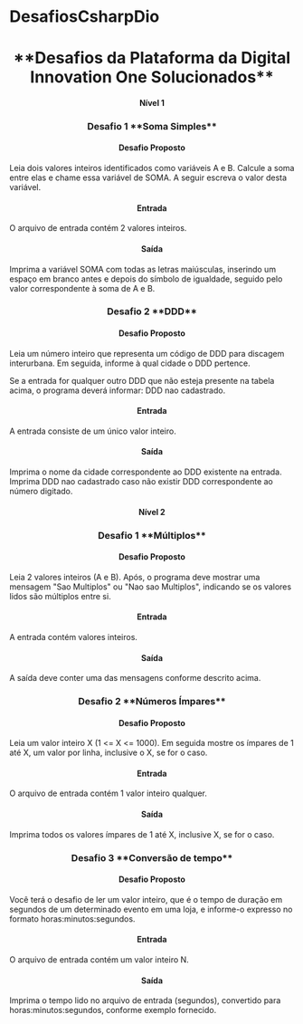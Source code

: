 # DesafiosCsharpDio

<h1 align="center">**Desafios da Plataforma da Digital Innovation One Solucionados**</h1>


<h4 align="center">Nível 1</h4>

<h3 align="center">Desafio 1 **Soma Simples**</h3>

<p align="center">
<h4 align="center">Desafio Proposto</h4>
Leia dois valores inteiros identificados como variáveis A e B. Calcule a soma entre elas e chame essa variável de SOMA.
A seguir escreva o valor desta variável.

<h4 align="center">Entrada</h4>
O arquivo de entrada contém 2 valores inteiros.

<h4 align="center">Saída</h4>
Imprima a variável SOMA com todas as letras maiúsculas, inserindo um espaço em branco antes e depois do símbolo de igualdade, seguido pelo valor correspondente à soma de A e B.
</p>



<h3 align="center">Desafio 2 **DDD**</h3>

<p align="center">
<h4 align="center">Desafio Proposto</h4>
Leia um número inteiro que representa um código de DDD para discagem interurbana. Em seguida, informe à qual cidade o DDD pertence.

Se a entrada for qualquer outro DDD que não esteja presente na tabela acima, o programa deverá informar:
DDD nao cadastrado.

<h4 align="center">Entrada</h4>
A entrada consiste de um único valor inteiro.

<h4 align="center">Saída</h4>
Imprima o nome da cidade correspondente ao DDD existente na entrada. Imprima DDD nao cadastrado caso não existir DDD correspondente ao número digitado.
</p>



<h4 align="center">Nível 2</h4>

<h3 align="center">Desafio 1 **Múltiplos**</h3>

<p align="center">
<h4 align="center">Desafio Proposto</h4>
Leia 2 valores inteiros (A e B). Após, o programa deve mostrar uma mensagem "Sao Multiplos" ou "Nao sao Multiplos", indicando se os valores lidos são múltiplos entre si.

<h4 align="center">Entrada</h4>
A entrada contém valores inteiros.

<h4 align="center">Saída</h4>
A saída deve conter uma das mensagens conforme descrito acima.
</p>



<h3 align="center">Desafio 2 **Números Ímpares**</h3>

<p align="center">
<h4 align="center">Desafio Proposto</h4>
Leia um valor inteiro X (1 <= X <= 1000). Em seguida mostre os ímpares de 1 até X, um valor por linha, inclusive o X, se for o caso.

<h4 align="center">Entrada</h4>
O arquivo de entrada contém 1 valor inteiro qualquer.

<h4 align="center">Saída</h4>
Imprima todos os valores ímpares de 1 até X, inclusive X, se for o caso.
</p>



<h3 align="center">Desafio 3 **Conversão de tempo**</h3>

<p align="center">
<h4 align="center">Desafio Proposto</h4>
Você terá o desafio de ler um valor inteiro, que é o tempo de duração em segundos de um determinado evento em uma loja, e informe-o expresso no formato horas:minutos:segundos.

<h4 align="center">Entrada</h4>
O arquivo de entrada contém um valor inteiro N.

<h4 align="center">Saída</h4>
Imprima o tempo lido no arquivo de entrada (segundos), convertido para horas:minutos:segundos, conforme exemplo fornecido.
</p>